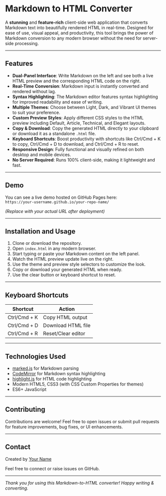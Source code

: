 # Markdown to HTML Converter

A **stunning** and **feature-rich** client-side web application that converts Markdown text into beautifully rendered HTML in real-time. Designed for ease of use, visual appeal, and productivity, this tool brings the power of Markdown conversion to any modern browser without the need for server-side processing.

---

## Features

- **Dual-Panel Interface**: Write Markdown on the left and see both a live HTML preview and the corresponding HTML code on the right.
- **Real-Time Conversion**: Markdown input is instantly converted and rendered without lag.
- **Syntax Highlighting**: The Markdown editor features syntax highlighting for improved readability and ease of writing.
- **Multiple Themes**: Choose between Light, Dark, and Vibrant UI themes to suit your preference.
- **Custom Preview Styles**: Apply different CSS styles to the HTML preview including Default, Article, Technical, and Elegant layouts.
- **Copy & Download**: Copy the generated HTML directly to your clipboard or download it as a standalone `.html` file.
- **Keyboard Shortcuts**: Boost productivity with shortcuts like Ctrl/Cmd + K to copy, Ctrl/Cmd + D to download, and Ctrl/Cmd + R to reset.
- **Responsive Design**: Fully functional and visually refined on both desktop and mobile devices.
- **No Server Required**: Runs 100% client-side, making it lightweight and fast.

---

## Demo

You can see a live demo hosted on GitHub Pages here:  
`https://your-username.github.io/your-repo-name/`

*(Replace with your actual URL after deployment)*

---

## Installation and Usage

1. Clone or download the repository.
2. Open `index.html` in any modern browser.
3. Start typing or paste your Markdown content on the left panel.
4. Watch the HTML preview update live on the right.
5. Use the theme and preview style selectors to customize the look.
6. Copy or download your generated HTML when ready.
7. Use the clear button or keyboard shortcut to reset.

---

## Keyboard Shortcuts

| Shortcut           | Action                 |
|--------------------|------------------------|
| Ctrl/Cmd + K       | Copy HTML output       |
| Ctrl/Cmd + D       | Download HTML file     |
| Ctrl/Cmd + R       | Reset/Clear editor     |

---

## Technologies Used

- [marked.js](https://marked.js.org/) for Markdown parsing
- [CodeMirror](https://codemirror.net/) for Markdown syntax highlighting
- [highlight.js](https://highlightjs.org/) for HTML code highlighting
- Modern HTML5, CSS3 (with CSS Custom Properties for themes)
- ES6+ JavaScript

---

## Contributing

Contributions are welcome! Feel free to open issues or submit pull requests for feature improvements, bug fixes, or UI enhancements.

---



## Contact

Created by [Your Name](https://github.com/JojoAArtI/)

Feel free to connect or raise issues on GitHub.

---

*Thank you for using this Markdown-to-HTML converter! Happy writing & converting.*
